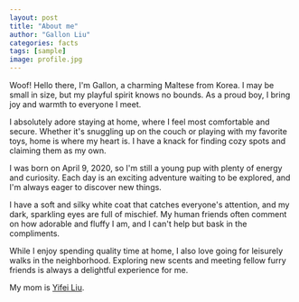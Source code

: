 ```yaml
---
layout: post
title: "About me"
author: "Gallon Liu"
categories: facts
tags: [sample]
image: profile.jpg
---
```


Woof! Hello there, I'm Gallon, a charming Maltese from Korea. I may be small in size, but my playful spirit knows no bounds. As a proud boy, I bring joy and warmth to everyone I meet.

I absolutely adore staying at home, where I feel most comfortable and secure. Whether it's snuggling up on the couch or playing with my favorite toys, home is where my heart is. I have a knack for finding cozy spots and claiming them as my own.

I was born on April 9, 2020, so I'm still a young pup with plenty of energy and curiosity. Each day is an exciting adventure waiting to be explored, and I'm always eager to discover new things.

I have a soft and silky white coat that catches everyone's attention, and my dark, sparkling eyes are full of mischief. My human friends often comment on how adorable and fluffy I am, and I can't help but bask in the compliments.

While I enjoy spending quality time at home, I also love going for leisurely walks in the neighborhood. Exploring new scents and meeting fellow furry friends is always a delightful experience for me.

My mom is [Yifei Liu](https//www.).
